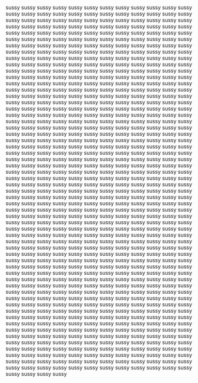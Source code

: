 sussy sussy sussy sussy sussy sussy sussy sussy sussy sussy sussy sussy sussy sussy sussy sussy sussy sussy sussy sussy sussy sussy sussy sussy sussy sussy sussy sussy sussy sussy sussy sussy sussy sussy sussy sussy sussy sussy sussy sussy sussy sussy sussy sussy sussy sussy sussy sussy sussy sussy sussy sussy sussy sussy sussy sussy sussy sussy sussy sussy sussy sussy sussy sussy sussy sussy sussy sussy sussy sussy sussy sussy sussy sussy sussy sussy sussy sussy sussy sussy sussy sussy sussy sussy sussy sussy sussy sussy sussy sussy sussy sussy sussy sussy sussy sussy sussy sussy sussy sussy sussy sussy sussy sussy sussy sussy sussy sussy sussy sussy sussy sussy sussy sussy sussy sussy sussy sussy sussy sussy sussy sussy sussy sussy sussy sussy sussy sussy sussy sussy sussy sussy sussy sussy sussy sussy sussy sussy sussy sussy sussy sussy sussy sussy sussy sussy sussy sussy sussy sussy sussy sussy sussy sussy sussy sussy sussy sussy sussy sussy sussy sussy sussy sussy sussy sussy sussy sussy sussy sussy sussy sussy sussy sussy sussy sussy sussy sussy sussy sussy sussy sussy sussy sussy sussy sussy sussy sussy sussy sussy sussy sussy sussy sussy sussy sussy sussy sussy sussy sussy sussy sussy sussy sussy sussy sussy sussy sussy sussy sussy sussy sussy sussy sussy sussy sussy sussy sussy sussy sussy sussy sussy sussy sussy sussy sussy sussy sussy sussy sussy sussy sussy sussy sussy sussy sussy sussy sussy sussy sussy sussy sussy sussy sussy sussy sussy sussy sussy sussy sussy sussy sussy sussy sussy sussy sussy sussy sussy sussy sussy sussy sussy sussy sussy sussy sussy sussy sussy sussy sussy sussy sussy sussy sussy sussy sussy sussy sussy sussy sussy sussy sussy sussy sussy sussy sussy sussy sussy sussy sussy sussy sussy sussy sussy sussy sussy sussy sussy sussy sussy sussy sussy sussy sussy sussy sussy sussy sussy sussy sussy sussy sussy sussy sussy sussy sussy sussy sussy sussy sussy sussy sussy sussy sussy sussy sussy sussy sussy sussy sussy sussy sussy sussy sussy sussy sussy sussy sussy sussy sussy sussy sussy sussy sussy sussy sussy sussy sussy sussy sussy sussy sussy sussy sussy sussy sussy sussy sussy sussy sussy sussy sussy sussy sussy sussy sussy sussy sussy sussy sussy sussy sussy sussy sussy sussy sussy sussy sussy sussy sussy sussy sussy sussy sussy sussy sussy sussy sussy sussy sussy sussy sussy sussy sussy sussy sussy sussy sussy sussy sussy sussy sussy sussy sussy sussy sussy sussy sussy sussy sussy sussy sussy sussy sussy sussy sussy sussy sussy sussy sussy sussy sussy sussy sussy sussy sussy sussy sussy sussy sussy sussy sussy sussy sussy sussy sussy sussy sussy sussy sussy sussy sussy sussy sussy sussy sussy sussy sussy sussy sussy sussy sussy sussy sussy sussy sussy sussy sussy sussy sussy sussy sussy sussy sussy sussy sussy sussy sussy sussy sussy sussy sussy sussy sussy sussy sussy sussy sussy sussy sussy sussy sussy sussy sussy sussy sussy sussy sussy sussy sussy sussy sussy sussy sussy sussy sussy sussy sussy sussy sussy sussy sussy sussy sussy sussy sussy sussy sussy sussy sussy sussy sussy sussy sussy sussy sussy sussy sussy sussy sussy sussy sussy sussy sussy sussy sussy sussy sussy sussy sussy sussy sussy sussy sussy sussy sussy sussy sussy sussy sussy sussy sussy sussy sussy sussy sussy sussy sussy sussy sussy sussy sussy sussy sussy sussy sussy sussy sussy sussy sussy sussy sussy sussy sussy sussy sussy sussy sussy sussy sussy sussy sussy sussy sussy sussy sussy sussy sussy sussy sussy sussy sussy sussy sussy sussy sussy sussy sussy sussy sussy sussy sussy sussy sussy sussy sussy sussy sussy sussy sussy sussy sussy sussy sussy sussy sussy sussy sussy sussy sussy sussy sussy sussy sussy sussy sussy sussy sussy sussy sussy sussy sussy sussy sussy sussy sussy sussy sussy sussy sussy sussy sussy sussy sussy sussy sussy sussy sussy sussy sussy sussy sussy sussy sussy sussy sussy sussy sussy sussy sussy sussy sussy sussy sussy sussy sussy sussy sussy sussy sussy sussy sussy sussy sussy sussy sussy sussy sussy sussy sussy sussy sussy sussy sussy sussy sussy sussy sussy sussy sussy sussy sussy sussy sussy sussy sussy sussy sussy sussy sussy sussy sussy sussy sussy sussy sussy sussy sussy sussy sussy
